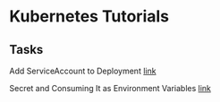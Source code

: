# Kubernetes Tutorials

## Tasks

Add ServiceAccount to Deployment [link](add-sa-to-deployment/README.md)

Secret and Consuming It as Environment Variables [link](secret_and_consuming_as_env_variables/README.md)

